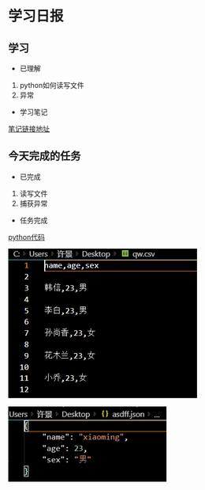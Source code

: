 # 学习日报

## 学习

* 已理解
1. python如何读写文件
2. 异常



* 学习笔记

[笔记链接地址](https://github.com/xujing-1/notework/blob/master/8.1%E7%AC%94%E8%AE%B0.md)



## 今天完成的任务

* 已完成
1. 读写文件
2. 捕获异常



* 任务完成

[python代码](https://github.com/xujing-1/resoult/blob/master/8.1python%E4%BB%A3%E7%A0%81.md)

![csv结果](https://github.com/xujing-1/resoult/blob/master/8.1csv.png)

![json结果](https://github.com/xujing-1/resoult/blob/master/8.1json%E7%BB%93%E6%9E%9C.png)


